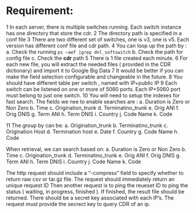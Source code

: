 # Requirement:

1 In each server, there is multiple switches running.  Each switch instance has one directory that store the cdr.
2 The directory path is specified in a conf file
3 There are two different set of switches, one is v3, one is v5.  Each version has different conf file and cdr path.
4 You can loop up the path by :
  a. Check the running `ps –aef |grep dnl_softswitch` 
  b. Check the path for config file
  c. Check the **cdr** path
5 There is 1 file created each minute.
6 For each new file, you will extract the needed files ( provided in the CDR dictionary) and import it to Google Big Data
7 It would be better if you can make the field selection configurable and changeable in the future.
8 You should have different table per switch , named with IP+public IP
9 Each switch can be listened on one or more of 5060 ports.  Each IP+5060 port must belong to just one switch.
10 You will need to setup the indexes for fast search.  The fields we nee to enable searches are :
    a. Duration is Zero or Non Zero
    b. Time 
c. Origination_trunk
d. Terminatino_trunk
e. Orig ANI
f. Orig DNIS
g. Term ANI 
h. Term DNIS
i. Country
j. Code Name
k. Code

11 The group by can be:
a. Origination_trunk
b. Terminatino_trunk
c. Origination Host
d. Termination host
e. Date
f. Country
g. Code Name
h. Code

When retrieval, we can search based on:
a. Duration is Zero or Non Zero
b. Time 
c. Origination_trunk
d. Terminatino_trunk
e. Orig ANI
f. Orig DNIS
g. Term ANI 
h. Term DNIS
i. Country
j. Code Name
k. Code

The http request should include a “-compress” field to specify whether to return raw csv or tar.gz file.
The request should immediately return an unique request ID
Then another request is to ping the reueset ID to ping the status ( waiting, in progress, finished ).  If finished, the result file should be returned.
There should be a secret key associated with each IP’s.
The request must provide the secrect key to query CDR of an ip.

